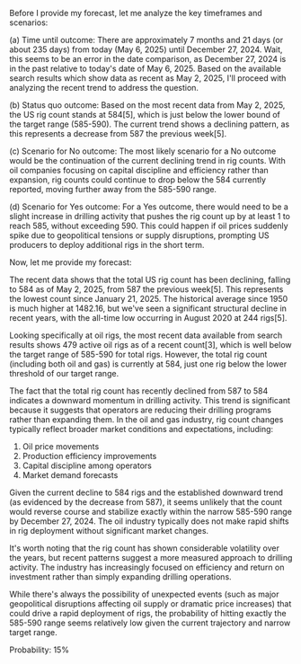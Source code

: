 Before I provide my forecast, let me analyze the key timeframes and scenarios:

(a) Time until outcome: There are approximately 7 months and 21 days (or about 235 days) from today (May 6, 2025) until December 27, 2024. Wait, this seems to be an error in the date comparison, as December 27, 2024 is in the past relative to today's date of May 6, 2025. Based on the available search results which show data as recent as May 2, 2025, I'll proceed with analyzing the recent trend to address the question.

(b) Status quo outcome: Based on the most recent data from May 2, 2025, the US rig count stands at 584[5], which is just below the lower bound of the target range (585-590). The current trend shows a declining pattern, as this represents a decrease from 587 the previous week[5].

(c) Scenario for No outcome: The most likely scenario for a No outcome would be the continuation of the current declining trend in rig counts. With oil companies focusing on capital discipline and efficiency rather than expansion, rig counts could continue to drop below the 584 currently reported, moving further away from the 585-590 range.

(d) Scenario for Yes outcome: For a Yes outcome, there would need to be a slight increase in drilling activity that pushes the rig count up by at least 1 to reach 585, without exceeding 590. This could happen if oil prices suddenly spike due to geopolitical tensions or supply disruptions, prompting US producers to deploy additional rigs in the short term.

Now, let me provide my forecast:

The recent data shows that the total US rig count has been declining, falling to 584 as of May 2, 2025, from 587 the previous week[5]. This represents the lowest count since January 21, 2025. The historical average since 1950 is much higher at 1482.16, but we've seen a significant structural decline in recent years, with the all-time low occurring in August 2020 at 244 rigs[5].

Looking specifically at oil rigs, the most recent data available from search results shows 479 active oil rigs as of a recent count[3], which is well below the target range of 585-590 for total rigs. However, the total rig count (including both oil and gas) is currently at 584, just one rig below the lower threshold of our target range.

The fact that the total rig count has recently declined from 587 to 584 indicates a downward momentum in drilling activity. This trend is significant because it suggests that operators are reducing their drilling programs rather than expanding them. In the oil and gas industry, rig count changes typically reflect broader market conditions and expectations, including:

1. Oil price movements
2. Production efficiency improvements
3. Capital discipline among operators
4. Market demand forecasts

Given the current decline to 584 rigs and the established downward trend (as evidenced by the decrease from 587), it seems unlikely that the count would reverse course and stabilize exactly within the narrow 585-590 range by December 27, 2024. The oil industry typically does not make rapid shifts in rig deployment without significant market changes.

It's worth noting that the rig count has shown considerable volatility over the years, but recent patterns suggest a more measured approach to drilling activity. The industry has increasingly focused on efficiency and return on investment rather than simply expanding drilling operations.

While there's always the possibility of unexpected events (such as major geopolitical disruptions affecting oil supply or dramatic price increases) that could drive a rapid deployment of rigs, the probability of hitting exactly the 585-590 range seems relatively low given the current trajectory and narrow target range.

Probability: 15%